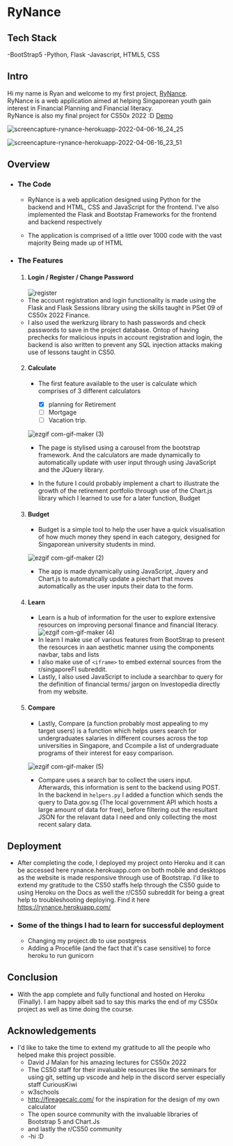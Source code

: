 # ​RyNance
## Tech Stack
-BootStrap5
-Python, Flask
-Javascript, HTML5, CSS


## ​Intro 
  
Hi my name is Ryan and welcome to my first project, [RyNance](https://rynance.herokuapp.com/). RyNance is a web application aimed at helping Singaporean youth gain interest in Financial Planning and Financial literacy. RyNance is also my final project for CS50x 2022 :D [Demo](https://www.youtube.com/watch?v=oRNyVDiBEtg)


![screencapture-rynance-herokuapp-2022-04-06-16_24_25](https://user-images.githubusercontent.com/80184478/161930335-1aa2ef49-fba0-4937-942d-6e99e1d1495c.png)

![screencapture-rynance-herokuapp-2022-04-06-16_23_51](https://user-images.githubusercontent.com/80184478/161930347-8b24c149-05d0-46ba-9e69-def539e6881a.png)


## Overview

- ### The Code
  - RyNance is a web application designed using Python for the backend and HTML,
CSS and JavaScript for the frontend. I've also implemented the Flask and Bootstap
Frameworks for the frontend and backend respectively 


  - The application is comprised of a little over 1000 code with the vast majority
Being made up of HTML

 - ### The Features

   1. #### Login / Register / Change Password
      ![register](https://user-images.githubusercontent.com/80184478/161922643-6317a9a8-c511-4533-842f-e77df1bd6a6a.png)
    - The account registration and login functionality is made using the Flask and Flask Sessions library
using the skills taught in PSet 09 of CS50x 2022 Finance. 
    - I also used the werkzurg library to hash passwords and check passwords to save in the project database. Ontop of having prechecks for malicious inputs in account registration and login, the backend 
is also written to prevent any SQL injection attacks making use of lessons taught in CS50.



   2. #### Calculate
      - The first feature available to the user is calculate which comprises of 3 different calculators

        - [x] planning for Retirement
        - [ ] Mortgage 
        - [ ] Vacation trip. 

      ![ezgif com-gif-maker (3)](https://user-images.githubusercontent.com/80184478/161925384-d65db675-9bf6-4788-b78e-583fc2e1a8a3.gif)




      - The page is stylised using a carousel from the bootstrap framework.
And the calculators are made dynamically to automatically update with user input through using JavaScript and the JQuery library.

      - In the future I could probably implement a chart to illustrate the growth of the retirement portfolio
through use of the Chart.js library which I learned to use for a later function, Budget

   3. #### Budget
      - Budget is a simple tool to help the user have a quick visualisation of how much money they spend in each category, designed for Singaporean university students
in mind.

      ![ezgif com-gif-maker (2)](https://user-images.githubusercontent.com/80184478/161924929-c0e418ed-c4c7-405c-b5c1-2ab9ecfed0af.gif)

      - The app is made dynamically using JavaScript, Jquery and Chart.js to automatically
update a piechart that moves automatically as the user inputs their data to the form.

   4. #### Learn
      - Learn is a hub of information for the user to explore extensive resources on 
improving personal finance and financial literacy. 
      ![ezgif com-gif-maker (4)](https://user-images.githubusercontent.com/80184478/161925698-9c81da16-f406-44b7-bd08-89f2fb88c6c9.gif)
      - In learn I make use of various features from BootStrap to present the resources in 
aan aesthetic manner using the components navbar, tabs and lists
      - I also make use of `<iframe>` to embed external sources from the r/singaporeFI subreddit.
      - Lastly, I also used JavaScript to include a searchbar to query for the definition
of financial terms/ jargon on Investopedia directly from my website.

   5. #### Compare
       - Lastly, Compare (a function probably most appealing to my target users) is a function
which helps users search for undergraduates salaries in different courses across the top universities in Singapore, and
Ccompile a list of undergraduate programs of their interest for easy comparison.

       ![ezgif com-gif-maker (5)](https://user-images.githubusercontent.com/80184478/161926536-29e589e3-6acd-4352-9f9b-4cf170975b6f.gif)

       - Compare uses a search bar to collect the users input. Afterwards, this information is sent to the backend using POST.
In the backend in `helpers.py` I added a function which sends the query to Data.gov.sg (The local government API which hosts a large amount 
of data for free), before filtering out the resultant JSON for the relavant data I need and only collecting the most recent
salary data.

## Deployment
- After completing the code, I deployed my project onto Heroku and it can be accessed here rynance.herokuapp.com on both mobile and desktops as
the website is made responsive through use of Bootstrap. I'd like to extend my gratitude to the CS50 staffs help through the CS50 guide to using Heroku on the Docs as well the r/CS50
subreddit for being a great help to troubleshooting deploying. Find it here https://rynance.herokuapp.com/

- ### Some of the things I had to learn for successful deployment
     - Changing my project.db to use postgress
     - Adding a Procefile (and the fact that it's case sensitive) to force heroku to run gunicorn

## Conclusion
- With the app complete and fully functional and hosted on Heroku (Finally). I am happy albeit sad to say this marks the end of my CS50x project as well
as time doing the course.

## Acknowledgements
- I'd like to take the time to extend my gratitude to all the people who helped make this project possible.
  - David J Malan for his amazing lectures for CS50x 2022
  - The CS50 staff for their invaluable resources like the seminars for using git, setting up vscode and help in the discord server especially staff CuriousKiwi 
  - w3schools
  - http://fireagecalc.com/ for the inspiration for the design of my own calculator
  - The open source community with the invaluable libraries of Bootstrap 5 and Chart.Js
  - and lastly the r/CS50 community
  - -hi :D

